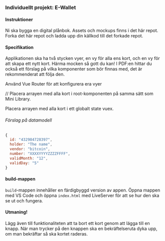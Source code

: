 ### Individuellt projekt: E-Wallet

#### Instruktioner

Ni ska bygga en digital plånbok. Assets och mockups finns i det här repot.
Forka det här repot och ladda upp din källkod till det forkade repot.

#### Specifikation

Applikationen ska ha två stycken vyer, en vy för alla ens kort, och en vy för att skapa ett nytt kort. Härma mocken så gott du kan!
I PDF:en hittar du också ett förslag på vilka komponenter som bör finnas med, det är rekommenderat att följa den.

Använd Vue Router för att konfigurera era vyer

// Placera arrayen med alla kort i root-komponenten på samma sätt som Mini Library.

Placera arrayen med alla kort i ett globalt state vuex.

###### Förslag på datamodell

```js
{
  id: "432984728397",
  holder: "The name",
  vendor: "bitcoin",
  number: "XXXXYYYYZZZZFFFF",
  validMonth: "12",
  validDay: "5"
}
```

#### build-mappen
`build`-mappen innehåller en färdigbyggd version av appen. Öppna mappen med VS Code och öppna `index.html` med LiveServer för att se hur den ska se ut och fungera.


#### Utmaning!
Lägg även till funktionaliteten att ta bort ett kort genom att lägga till en knapp.
När man trycker på den knappen ska en bekräftelseruta dyka upp, om man bekräftar så ska kortet raderas.
